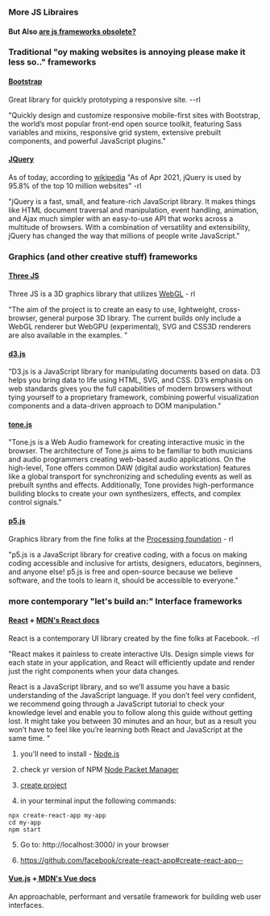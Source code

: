 
### More JS Libraires
#### But Also [are js frameworks obsolete?](https://stackoverflow.blog/2021/11/10/does-es6-make-javascript-frameworks-obsolete/)


### Traditional "oy making websites is annoying please make it less so.." frameworks
#### [Bootstrap](https://getbootstrap.com/)
Great library for quickly prototyping a responsive site. --rl

"Quickly design and customize responsive mobile-first sites with Bootstrap, the world’s most popular front-end open source toolkit, featuring Sass variables and mixins, responsive grid system, extensive prebuilt components, and powerful JavaScript plugins."

#### [JQuery](https://jquery.com/) 
As of today, according to [wikipedia](https://en.wikipedia.org/wiki/JQuery) "As of Apr 2021, jQuery is used by 95.8% of the top 10 million websites" -rl

"jQuery is a fast, small, and feature-rich JavaScript library. It makes things like HTML document traversal and manipulation, event handling, animation, and Ajax much simpler with an easy-to-use API that works across a multitude of browsers. With a combination of versatility and extensibility, jQuery has changed the way that millions of people write JavaScript."

### Graphics (and other creative stuff) frameworks
#### [Three JS](https://threejs.org/)
Three JS is a 3D graphics library that utilizes [WebGL](https://en.wikipedia.org/wiki/WebGL) - rl

"The  aim  of  the  project  is  to  create  an  easy  to  use, lightweight, cross-browser, general  purpose 3D  library. The  current  builds  only  include  a  WebGL  renderer  but  WebGPU (experimental), SVG  and  CSS3D  renderers  are  also  available  in  the  examples. "


#### [d3.js](https://d3js.org/)

"D3.js is a JavaScript library for manipulating documents based on data. D3 helps you bring data to life using HTML, SVG, and CSS. D3’s emphasis on web standards gives you the full capabilities of modern browsers without tying yourself to a proprietary framework, combining powerful visualization components and a data-driven approach to DOM manipulation."

#### [tone.js](https://tonejs.github.io/)

"Tone.js is a Web Audio framework for creating interactive music in the browser. The architecture of Tone.js aims to be familiar to both musicians and audio programmers creating web-based audio applications. On the high-level, Tone offers common DAW (digital audio workstation) features like a global transport for synchronizing and scheduling events as well as prebuilt synths and effects. Additionally, Tone provides high-performance building blocks to create your own synthesizers, effects, and complex control signals."

#### [p5.js](https://p5js.org/)
Graphics library from the fine folks at the [Processing foundation](https://processingfoundation.org/) - rl

"p5.js is a JavaScript library for creative coding, with a focus on making coding accessible and inclusive for artists, designers, educators, beginners, and anyone else! p5.js is free and open-source because we believe software, and the tools to learn it, should be accessible to everyone."



### more contemporary "let's build an:" Interface frameworks
#### [React](https://reactjs.org/docs/getting-started.html) + [MDN's React docs](https://developer.mozilla.org/en-US/docs/Learn/Tools_and_testing/Client-side_JavaScript_frameworks/React_getting_started)
React is a contemporary UI library created by the fine folks at Facebook. -rl

"React makes it painless to create interactive UIs. Design simple views for each state in your application, and React will efficiently update and render just the right components when your data changes.

React is a JavaScript library, and so we’ll assume you have a basic understanding of the JavaScript language. If you don’t feel very confident, we recommend going through a JavaScript tutorial to check your knowledge level and enable you to follow along this guide without getting lost. It might take you between 30 minutes and an hour, but as a result you won’t have to feel like you’re learning both React and JavaScript at the same time. "


1. you'll need to install - [Node.js](https://nodejs.org/en/)

2. check yr version of NPM [Node Packet Manager](https://www.npmjs.com/get-npm)

3. [create project](https://reactjs.org/docs/create-a-new-react-app.html#create-react-app)
4.  in your terminal input the following commands:
```
npx create-react-app my-app
cd my-app
npm start
```
5. Go to: http://localhost:3000/ in your browser 

6. https://github.com/facebook/create-react-app#create-react-app--

#### [Vue.js](https://vuejs.org/) +[ MDN's Vue docs](https://developer.mozilla.org/en-US/docs/Learn/Tools_and_testing/Client-side_JavaScript_frameworks/Vue_getting_started)
An approachable, performant and versatile framework for building web user interfaces.
